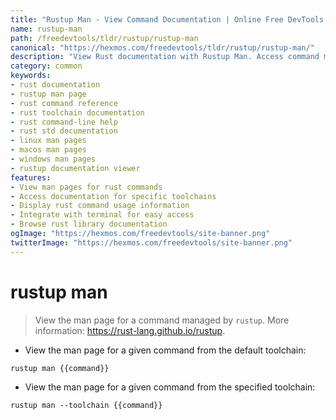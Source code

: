 ```yaml
---
title: "Rustup Man - View Command Documentation | Online Free DevTools by Hexmos"
name: rustup-man
path: /freedevtools/tldr/rustup/rustup-man
canonical: "https://hexmos.com/freedevtools/tldr/rustup/rustup-man/"
description: "View Rust documentation with Rustup Man. Access command man pages for different toolchains and Rust versions directly from your terminal. Free online tool, no registration required."
category: common
keywords:
- rust documentation
- rustup man page
- rust command reference
- rust toolchain documentation
- rust command-line help
- rust std documentation
- linux man pages
- macos man pages
- windows man pages
- rustup documentation viewer
features:
- View man pages for rust commands
- Access documentation for specific toolchains
- Display rust command usage information
- Integrate with terminal for easy access
- Browse rust library documentation
ogImage: "https://hexmos.com/freedevtools/site-banner.png"
twitterImage: "https://hexmos.com/freedevtools/site-banner.png"
---
```


# rustup man

> View the man page for a command managed by `rustup`.
> More information: <https://rust-lang.github.io/rustup>.

- View the man page for a given command from the default toolchain:

`rustup man {{command}}`

- View the man page for a given command from the specified toolchain:

`rustup man --toolchain {{command}}`
